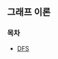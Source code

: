 ## 그래프 이론

### 목차
* [DFS](https://github.com/gerherh/Algorithm/tree/main/%EB%B0%B1%EC%A4%80/GraphTheory/DFS)

  

